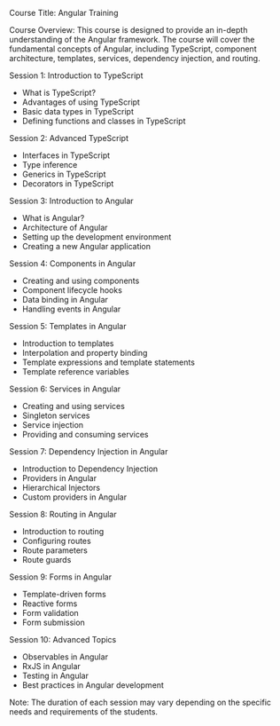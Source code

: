 Course Title: Angular Training

Course Overview: This course is designed to provide an in-depth understanding of the Angular framework. The course will cover the fundamental concepts of Angular, including TypeScript, component architecture, templates, services, dependency injection, and routing.

Session 1: Introduction to TypeScript

-   What is TypeScript?
-   Advantages of using TypeScript
-   Basic data types in TypeScript
-   Defining functions and classes in TypeScript

Session 2: Advanced TypeScript

-   Interfaces in TypeScript
-   Type inference
-   Generics in TypeScript
-   Decorators in TypeScript

Session 3: Introduction to Angular

-   What is Angular?
-   Architecture of Angular
-   Setting up the development environment
-   Creating a new Angular application

Session 4: Components in Angular

-   Creating and using components
-   Component lifecycle hooks
-   Data binding in Angular
-   Handling events in Angular

Session 5: Templates in Angular

-   Introduction to templates
-   Interpolation and property binding
-   Template expressions and template statements
-   Template reference variables

Session 6: Services in Angular

-   Creating and using services
-   Singleton services
-   Service injection
-   Providing and consuming services

Session 7: Dependency Injection in Angular

-   Introduction to Dependency Injection
-   Providers in Angular
-   Hierarchical Injectors
-   Custom providers in Angular

Session 8: Routing in Angular

-   Introduction to routing
-   Configuring routes
-   Route parameters
-   Route guards

Session 9: Forms in Angular

-   Template-driven forms
-   Reactive forms
-   Form validation
-   Form submission

Session 10: Advanced Topics

-   Observables in Angular
-   RxJS in Angular
-   Testing in Angular
-   Best practices in Angular development

Note: The duration of each session may vary depending on the specific needs and requirements of the students.
